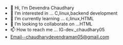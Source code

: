 - 👋 Hi, I’m Devendra Chaudhary
- 👀 I’m interested in ... C,linux,backend development
- 🌱 I’m currently learning ... c,linux,HTML
- 💞️ I’m looking to collaborate on ...HTML
- 📫 How to reach me ... IG-dev._chaudhary05
- Email--chaudharydevendraman05@gmail.com

<!---
devendrakumar05/devendrakumar05 is a ✨ special ✨ repository because its `README.md` (this file) appears on your GitHub profile.
You can click the Preview link to take a look at your changes.
--->
